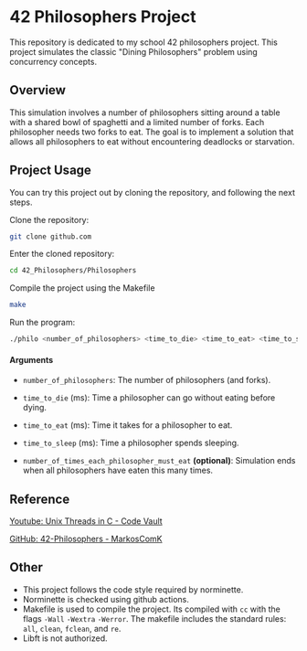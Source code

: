 # 42 Philosophers Project

This repository is dedicated to my school 42 philosophers project.
This project simulates the classic "Dining Philosophers" problem using concurrency concepts.

## Overview

This simulation involves a number of philosophers sitting around a table with a shared bowl of spaghetti and a limited number of forks. Each philosopher needs two forks to eat. The goal is to implement a solution that allows all philosophers to eat without encountering deadlocks or starvation.

## Project Usage

You can try this project out by cloning the repository,
and following the next steps.

Clone the repository:
```bash
git clone github.com
```

Enter the cloned repository:

```bash
cd 42_Philosophers/Philosophers
```

Compile the project using the Makefile

```bash
make
```

Run the program:

```bash
./philo <number_of_philosophers> <time_to_die> <time_to_eat> <time_to_sleep> <number_of_times_each_philosopher_must_eat>
```

#### Arguments
- `number_of_philosophers`: The number of philosophers (and forks).

- `time_to_die` (ms): Time a philosopher can go without eating before dying.

- `time_to_eat` (ms): Time it takes for a philosopher to eat.

- `time_to_sleep` (ms): Time a philosopher spends sleeping.

- `number_of_times_each_philosopher_must_eat` **(optional)**: Simulation ends when all philosophers have eaten this many times.

## Reference

[Youtube: Unix Threads in C - Code Vault](https://www.youtube.com/watch?v=d9s_d28yJq0&list=PLfqABt5AS4FmuQf70psXrsMLEDQXNkLq2)

[GitHub: 42-Philosophers - MarkosComK](https://github.com/MarkosComK/42-Philosophers/tree/main)

## Other

- This project follows the code style required by norminette.
- Norminette is checked using github actions.
- Makefile is used to compile the project.
Its compiled with `cc` with the flags `-Wall` `-Wextra` `-Werror`.
The makefile includes the standard rules: `all`, `clean`, `fclean`, and `re`.
- Libft is not authorized.
